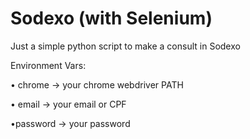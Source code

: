 # Sodexo (with Selenium)

Just a simple python script to make a consult in Sodexo

Environment Vars:

• chrome -> your chrome webdriver PATH

• email -> your email or CPF

•password -> your password
